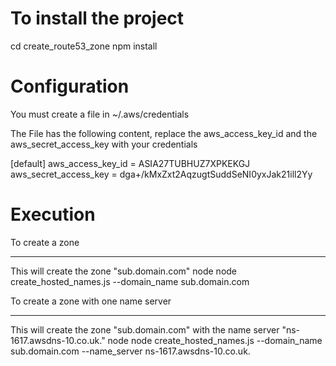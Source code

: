 To install the project
======================

cd create_route53_zone
npm install


Configuration
=============

You must create a file in ~/.aws/credentials

The File has the following content, replace the aws_access_key_id and the aws_secret_access_key with your credentials

[default]
aws_access_key_id = ASIA27TUBHUZ7XPKEKGJ
aws_secret_access_key = dga+/kMxZxt2AqzugtSuddSeNI0yxJak21ill2Yy


Execution
=========


To create a zone
****************

This will create the zone "sub.domain.com"
node node create_hosted_names.js --domain_name sub.domain.com


To create a zone with one name server
*************************************

This will create the zone "sub.domain.com" with the name server "ns-1617.awsdns-10.co.uk."
node node create_hosted_names.js --domain_name sub.domain.com --name_server ns-1617.awsdns-10.co.uk.
